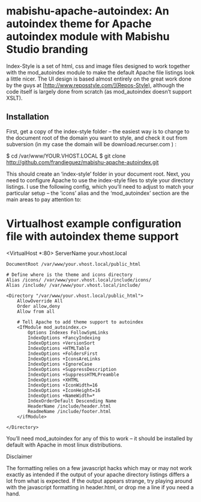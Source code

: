 # mabishu-apache-autoindex: An autoindex theme for Apache autoindex module with Mabishu Studio branding 

Index-Style is a set of html, css and image files designed to work together with
the mod_autoindex module to make the default Apache file listings look a little
nicer. The UI design is based almost entirely on the great work done by the guys
at [http://www.reposstyle.com/](Repos-Style), although the code itself is largely
done from scratch (as mod_autoindex doesn’t support XSLT).

## Installation

First, get a copy of the index-style folder – the easiest way is to change to
the document root of the domain you want to style, and check it out from
subversion (in my case the domain will be download.recurser.com ) :

 $ cd /var/www/YOUR.VHOST.LOCAL
 $ git clone http://github.com/frandieguez/mabishu-apache-autoindex.git

This should create an ‘index-style’ folder in your document root. Next, you
need to configure Apache to use the index-style files to style your directory
listings. I use the following config, which you’ll need to adjust to match your
particular setup – the ‘icons’ alias and the ‘mod_autoindex’ section are the 
main areas to pay attention to:

# Virtualhost example configuration file with autoindex theme support
 <VirtualHost *:80>
    ServerName your.vhost.local

    DocumentRoot /var/www/your.vhost.local/public_html

	# Define where is the theme and icons directory
    Alias /icons/ /var/www/your.vhost.local/include/icons/
	Alias /include/ /var/www/your.vhost.local/include/
	
    <Directory "/var/www/your.vhost.local/public_html">
        AllowOverride All
        Order allow,deny
        Allow from all

		# Tell Apache to add theme support to autoindex
        <IfModule mod_autoindex.c>
            Options Indexes FollowSymLinks
            IndexOptions +FancyIndexing 
            IndexOptions +VersionSort 
            IndexOptions +HTMLTable 
            IndexOptions +FoldersFirst 
            IndexOptions +IconsAreLinks 
            IndexOptions +IgnoreCase 
            IndexOptions +SuppressDescription 
            IndexOptions +SuppressHTMLPreamble 
            IndexOptions +XHTML 
            IndexOptions +IconWidth=16 
            IndexOptions +IconHeight=16 
            IndexOptions +NameWidth=*
            IndexOrderDefault Descending Name
            HeaderName /include/header.html
            ReadmeName /include/footer.html
        </ifModule>
 
    </Directory>
 </VirtualHost>
You’ll need mod_autoindex for any of this to work – it should be installed by 
default with Apache in most linux distributions.

Disclaimer

The formatting relies on a few javascript hacks which may or may not work exactly
as intended if the output of your apache directory listings differs a lot from
what is expected. If the output appears strange, try playing around with the 
javascript formatting in header.html, or drop me a line if you need a hand.
